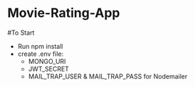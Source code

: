 # Movie-Rating-App

#To Start

- Run npm install
- create .env file:
  - MONGO_URI
  - JWT_SECRET
  - MAIL_TRAP_USER & MAIL_TRAP_PASS for Nodemailer
